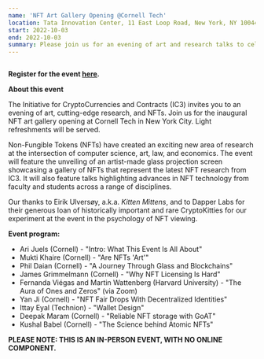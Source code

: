 ```yaml
---
name: 'NFT Art Gallery Opening @Cornell Tech'
location: Tata Innovation Center, 11 East Loop Road, New York, NY 10044
start: 2022-10-03
end: 2022-10-03
summary: Please join us for an evening of art and research talks to celebrate the opening of the NFT art gallery at Cornell Tech in New York City.
---
```


<div class="ui piled segment">
  <img class="ui centered image" src="../images/events/NFTartgalleryopening2022/ic3 logo new.png" alt="" />
</div>
   
                                                                                                    
**Register for the event <a href="https://www.eventbrite.com/e/nft-art-gallery-opening-at-cornell-tech-presented-by-ic3-tickets-403154515007">here</a>.**
         
     
**About this event**
                                                                                                                                                    
The Initiative for CryptoCurrencies and Contracts (IC3) invites you to an evening of art, cutting-edge research, and NFTs. Join us for the inaugural NFT art gallery opening at Cornell Tech in New York City. Light refreshments will be served.
                                                                                                                                                    
Non-Fungible Tokens (NFTs) have created an exciting new area of research at the intersection of computer science, art, law, and economics. The event will feature the unveiling of an artist-made glass projection screen showcasing a gallery of NFTs that represent the latest NFT research from IC3. It will also feature talks highlighting advances in NFT technology from faculty and students across a range of disciplines. 
                                                                                                                                                    
Our thanks to Eirik Ulversøy, a.k.a. *Kitten Mittens*, and to Dapper Labs for their generous loan of historically important and rare CryptoKitties for our experiment at the event in the psychology of NFT viewing.  
                                                                                                                                                    
**Event program:**  
                                                                                                                                                    
  - Ari Juels (Cornell) - "Intro: What This Event Is All About"
  - Mukti Khaire (Cornell) - "Are NFTs 'Art'"
  - Phil Daian (Cornell) - "A Journey Through Glass and Blockchains"
  - James Grimmelmann (Cornell) - "Why NFT Licensing Is Hard"
  - Fernanda Viégas and Martin Wattenberg (Harvard University) - "The Aura of Ones and Zeros" (via Zoom)
  - Yan Ji (Cornell) - "NFT Fair Drops With Decentralized Identities"
  - Ittay Eyal (Technion) - "Wallet Design"
  - Deepak Maram (Cornell) - "Reliable NFT storage with GoAT"
  - Kushal Babel (Cornell) - "The Science behind Atomic NFTs"
                                                                                                                                                             
**PLEASE NOTE: THIS IS AN IN-PERSON EVENT, WITH NO ONLINE COMPONENT.**
